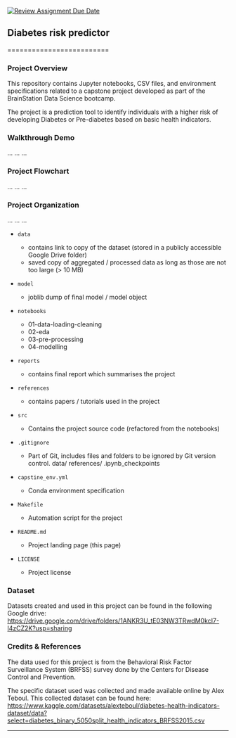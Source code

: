 [![Review Assignment Due Date](https://classroom.github.com/assets/deadline-readme-button-24ddc0f5d75046c5622901739e7c5dd533143b0c8e959d652212380cedb1ea36.svg)](https://classroom.github.com/a/0GBBWOiF)
## Diabetes risk predictor
=========================

### Project Overview
This repository contains Jupyter notebooks, CSV files, and environment specifications related to a capstone project developed as part of the BrainStation Data Science bootcamp. 

The project is a prediction tool to identify individuals with a higher risk of developing Diabetes or Pre-diabetes based on basic health indicators.



### Walkthrough Demo

...
...
...

### Project Flowchart

...
...
...

### Project Organization

...
...
...

* `data` 
    - contains link to copy of the dataset (stored in a publicly accessible Google Drive folder)
    - saved copy of aggregated / processed data as long as those are not too large (> 10 MB)

* `model`
    - joblib dump of final model / model object

* `notebooks`
    - 01-data-loading-cleaning
    - 02-eda
    - 03-pre-processing
    - 04-modelling

* `reports`
    - contains final report which summarises the project

* `references`
    - contains papers / tutorials used in the project

* `src`
    - Contains the project source code (refactored from the notebooks)

* `.gitignore`
    - Part of Git, includes files and folders to be ignored by Git version control.
        data/
        references/
        .ipynb_checkpoints

* `capstine_env.yml`
    - Conda environment specification

* `Makefile`
    - Automation script for the project

* `README.md`
    - Project landing page (this page)

* `LICENSE`
    - Project license

### Dataset
Datasets created and used in this project can be found in the following Google drive:
https://drive.google.com/drive/folders/1ANKR3U_tE03NW3TRwdM0kcI7-l4zCZ2K?usp=sharing 

### Credits & References
The data used for this project is from the Behavioral Risk Factor Surveillance System (BRFSS) survey done by the Centers for Disease Control and Prevention. 

The specific dataset used was collected and made available online by Alex Teboul. This collected dataset can be found here: https://www.kaggle.com/datasets/alexteboul/diabetes-health-indicators-dataset/data?select=diabetes_binary_5050split_health_indicators_BRFSS2015.csv   

--------